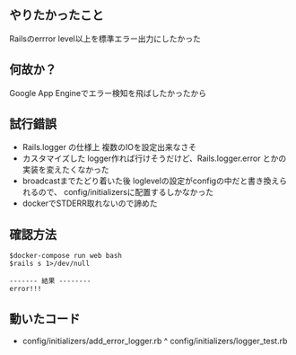 ## やりたかったこと

Railsのerrror level以上を標準エラー出力にしたかった

## 何故か？

Google App Engineでエラー検知を飛ばしたかったから

## 試行錯誤

- Rails.logger の仕様上 複数のIOを設定出来なさそ
- カスタマイズした logger作れば行けそうだけど、Rails.logger.error とかの実装を変えたくなかった
- broadcastまでたどり着いた後 loglevelの設定がconfigの中だと書き換えられるので、 config/initializersに配置するしかなかった
- dockerでSTDERR取れないので諦めた

## 確認方法


```
$docker-compose run web bash
$rails s 1>/dev/null

------- 結果 --------
error!!!
```

## 動いたコード

- config/initializers/add_error_logger.rb
^ config/initializers/logger_test.rb
